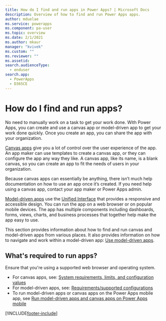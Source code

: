 ```yaml
---
title: How do I find and run apps in Power Apps? | Microsoft Docs
description: Overview of how to find and run Power Apps apps.
author: mduelae
ms.service: powerapps
ms.component: pa-user
ms.topic: overview
ms.date: 2/1/2021
ms.author: mkaur
manager: "kvivek"
ms.custom: ""
ms.reviewer: ""
ms.assetid: 
search.audienceType: 
  - enduser
search.app: 
  - PowerApps
  - D365CE
---
```


# How do I find and run apps?

No need to manually work on a task to get your work done. With Power Apps, you can create and use a canvas app or model-driven app to get your work done quickly. Once you create an app, you can share the app with your organization. 

[Canvas apps](/powerapps/maker/canvas-apps/getting-started) give you a lot of control over the user experience of the app. An app maker can use templates to create a canvas app, or they can configure the app any way they like. A canvas app, like its name, is a blank canvas, so you can create an app to fit the needs of users in your organization.

Because canvas apps can essentially be anything, there isn’t much help documentation on how to use an app once it’s created. If you need help using a canvas app, contact your app maker or Power Apps admin.

[Model-driven apps](/powerapps/maker/model-driven-apps/model-driven-app-overview) use the [Unified Interface](unified-interface.md) that provides a responsive and accessible design. You can run the app on a web browser or on popular mobile devices. The app has multiple components including dashboards, forms, views, charts, and business processes that together help make the app easy to use.

This section provides information about how to find and run canvas and model-driven apps from various places. It also provides information on how to navigate and work within a model-driven app: [Use model-driven apps](use-model-driven-apps.md).


## What's required to run apps?

Ensure that you're using a supported web browser and operating system.

- For canvas apps, see: [System requirements, limits, and configuration values](../maker/canvas-apps/limits-and-config.md)
- For model-driven apps, see: [Requirements/supported configurations](https://docs.microsoft.com/power-platform/admin/online-requirements)
- To run model-driven apps or canvas apps on the Power Apps mobile app, see [Run model-driven apps and canvas apps on Power Apps mobile](https://docs.microsoft.com/en-us/powerapps/mobile/run-powerapps-on-mobile)





[!INCLUDE[footer-include](../includes/footer-banner.md)]